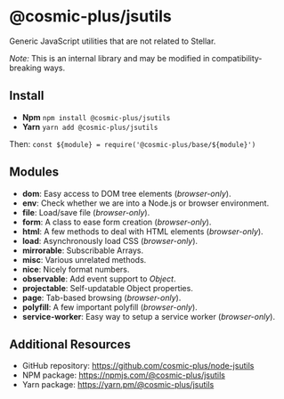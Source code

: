 # @cosmic-plus/jsutils

Generic JavaScript utilities that are not related to Stellar.

*Note:* This is an internal library and may be modified in
compatibility-breaking ways.

## Install

* **Npm** `npm install @cosmic-plus/jsutils`
* **Yarn** `yarn add @cosmic-plus/jsutils`

Then: `const ${module} = require('@cosmic-plus/base/${module}')`

## Modules

* **dom**: Easy access to DOM tree elements (*browser-only*).
* **env**: Check whether we are into a Node.js or browser environment.
* **file**: Load/save file (*browser-only*).
* **form**: A class to ease form creation (*browser-only*).
* **html**: A few methods to deal with HTML elements (*browser-only*).
* **load**: Asynchronously load CSS (*browser-only*).
* **mirrorable**: Subscribable Arrays.
* **misc**: Various unrelated methods.
* **nice**: Nicely format numbers.
* **observable**: Add event support to *Object*.
* **projectable**: Self-updatable Object properties.
* **page**: Tab-based browsing (*browser-only*).
* **polyfill**: A few important polyfill (*browser-only*).
* **service-worker**: Easy way to setup a service worker (*browser-only*).

## Additional Resources

* GitHub repository: https://github.com/cosmic-plus/node-jsutils
* NPM package: https://npmjs.com/@cosmic-plus/jsutils
* Yarn package: https://yarn.pm/@cosmic-plus/jsutils

